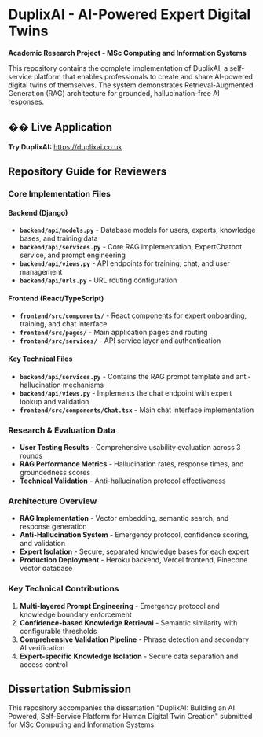 # DuplixAI - AI-Powered Expert Digital Twins

**Academic Research Project - MSc Computing and Information Systems**

This repository contains the complete implementation of DuplixAI, a self-service platform that enables professionals to create and share AI-powered digital twins of themselves. The system demonstrates Retrieval-Augmented Generation (RAG) architecture for grounded, hallucination-free AI responses.

## �� Live Application

**Try DuplixAI:** https://duplixai.co.uk

## Repository Guide for Reviewers

### Core Implementation Files

#### Backend (Django)
- **`backend/api/models.py`** - Database models for users, experts, knowledge bases, and training data
- **`backend/api/services.py`** - Core RAG implementation, ExpertChatbot service, and prompt engineering
- **`backend/api/views.py`** - API endpoints for training, chat, and user management
- **`backend/api/urls.py`** - URL routing configuration

#### Frontend (React/TypeScript)
- **`frontend/src/components/`** - React components for expert onboarding, training, and chat interface
- **`frontend/src/pages/`** - Main application pages and routing
- **`frontend/src/services/`** - API service layer and authentication

#### Key Technical Files
- **`backend/api/services.py`** - Contains the RAG prompt template and anti-hallucination mechanisms
- **`backend/api/views.py`** - Implements the chat endpoint with expert lookup and validation
- **`frontend/src/components/Chat.tsx`** - Main chat interface implementation

### Research & Evaluation Data

- **User Testing Results** - Comprehensive usability evaluation across 3 rounds
- **RAG Performance Metrics** - Hallucination rates, response times, and groundedness scores
- **Technical Validation** - Anti-hallucination protocol effectiveness

### Architecture Overview

- **RAG Implementation** - Vector embedding, semantic search, and response generation
- **Anti-Hallucination System** - Emergency protocol, confidence scoring, and validation
- **Expert Isolation** - Secure, separated knowledge bases for each expert
- **Production Deployment** - Heroku backend, Vercel frontend, Pinecone vector database

### Key Technical Contributions

1. **Multi-layered Prompt Engineering** - Emergency protocol and knowledge boundary enforcement
2. **Confidence-based Knowledge Retrieval** - Semantic similarity with configurable thresholds
3. **Comprehensive Validation Pipeline** - Phrase detection and secondary AI verification
4. **Expert-specific Knowledge Isolation** - Secure data separation and access control

## Dissertation Submission

This repository accompanies the dissertation "DuplixAI: Building an AI Powered, Self-Service Platform for Human Digital Twin Creation" submitted for MSc Computing and Information Systems.